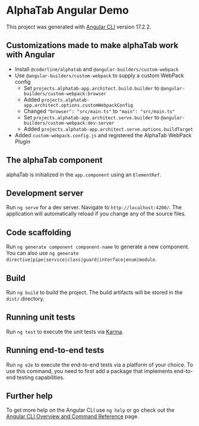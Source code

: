 # AlphaTab Angular Demo

This project was generated with [Angular CLI](https://github.com/angular/angular-cli) version 17.2.2.

## Customizations made to make alphaTab work with Angular

* Install `@coderline/alphatab` and `@angular-builders/custom-webpack`
* Use `@angular-builders/custom-webpack` to supply a custom WebPack config
    * Set `projects.alphatab-app.architect.build.builder` to `@angular-builders/custom-webpack:browser`
    * Added `projects.alphatab-app.architect.options.customWebpackConfig`
    * Changed `"browser": "src/main.ts"` to `"main": "src/main.ts"`
    * Set `projects.alphatab-app.architect.serve.builder` to `@angular-builders/custom-webpack:dev-server`
    * Added  `projects.alphatab-app.architect.serve.options.buildTarget`
* Added `custom-webpack.config.js` and registered the AlphaTab WebPack Plugin

## The alphaTab component

alphaTab is initialized in the `app.component` using an `ElementRef`.

## Development server

Run `ng serve` for a dev server. Navigate to `http://localhost:4200/`. The application will automatically reload if you change any of the source files.

## Code scaffolding

Run `ng generate component component-name` to generate a new component. You can also use `ng generate directive|pipe|service|class|guard|interface|enum|module`.

## Build

Run `ng build` to build the project. The build artifacts will be stored in the `dist/` directory.

## Running unit tests

Run `ng test` to execute the unit tests via [Karma](https://karma-runner.github.io).

## Running end-to-end tests

Run `ng e2e` to execute the end-to-end tests via a platform of your choice. To use this command, you need to first add a package that implements end-to-end testing capabilities.

## Further help

To get more help on the Angular CLI use `ng help` or go check out the [Angular CLI Overview and Command Reference](https://angular.io/cli) page.
